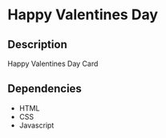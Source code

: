 # Happy Valentines Day

## Description
Happy Valentines Day Card

## Dependencies
- HTML
- CSS
- Javascript
